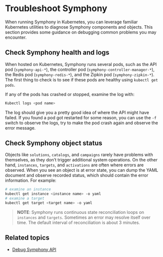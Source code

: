 # Troubleshoot Symphony

When running Symphony in Kubernetes, you can leverage familiar Kubernetes utilities to diagnose Symphony components and objects. This section provides some guidance on debugging common problems you may encounter.

## Check Symphony health and logs

When hosted on Kubernetes, Symphony runs several pods, such as the API pod (`symphony-api-*`), the controller pod (`symphony-controller-manager-*`), the Redis pod (`symphony-redis-*`), and the Zipkin pod (`symphony-zipkin-*`). The first thing to check is to see if these pods are healthy using `kubectl get pods`.

If any of the pods has crashed or stopped, examine the log with:

```bash
Kubectl logs <pod name>
```

The log should give you a pretty good idea of where the API might have failed. If you found a pod got restarted for some reason, you can use the `-f` switch to observe the logs, try to make the pod crash again and observe the error message.

## Check Symphony object status

Objects like `solutions`, `catalogs`, and `campaigns` rarely have problems with themselves, as they don’t trigger additional system operations. On the other hand, `instances`, `targets`, and `activations` are often where errors are observed. When you see an object is at error state, you can dump the YAML document and observe recorded status, which should contain the error information. For example:

```bash
# examine an instance
kubectl get instance <instance name> -o yaml
# examine a target
kubectl get target <target name> -o yaml
```

> **NOTE**: Symphony runs continuous state reconciliation loops on `instances` and `targets`. Sometimes an error may resolve itself over time. The default interval of reconciliation is about 3 minutes.

## Related topics

* [Debug Symphony API](./debug-api.md)
